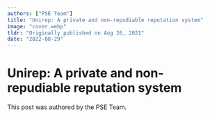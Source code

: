 ```yaml
---
authors: ["PSE Team"]
title: "Unirep: A private and non-repudiable reputation system"
image: "cover.webp"
tldr: "Originally published on Aug 26, 2021"
date: "2022-08-29"
---
```


# Unirep: A private and non-repudiable reputation system

This post was authored by the PSE Team.
